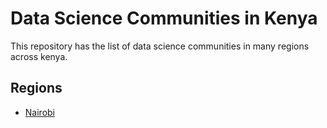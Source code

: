 # Data Science Communities in Kenya

This repository has the list of data science communities in many regions across kenya.

## Regions

- [Nairobi](_includes/nairobi.md)
